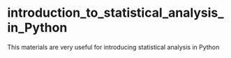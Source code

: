 # introduction_to_statistical_analysis_in_Python
This materials are very useful for introducing statistical analysis in Python
